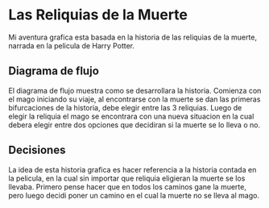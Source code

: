# Las Reliquias de la Muerte
Mi aventura grafica esta basada en la historia de las reliquias de la muerte, narrada en la pelicula de Harry Potter.
## Diagrama de flujo
El diagrama de flujo muestra como se desarrollara la historia. Comienza con el mago iniciando su viaje, al encontrarse con la muerte se dan las primeras bifurcaciones de la historia, debe elegir entre las 3 reliquias. Luego de elegir la reliquia el mago se encontrara con una nueva situacion en la cual debera elegir entre dos opciones que decidiran si la muerte se lo lleva o no.
## Decisiones
La idea de esta historia grafica es hacer referencia a la historia contada en la pelicula, en la cual sin importar que reliquia eligieran la muerte se los llevaba. Primero pense hacer que en todos los caminos gane la muerte, pero luego decidi poner un camino en el cual la muerte no se lleva al mago.
